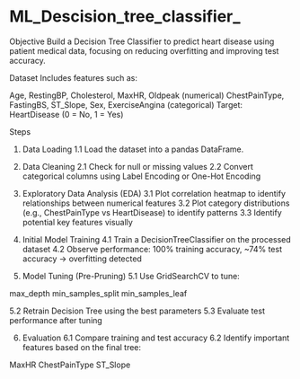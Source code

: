 # ML_Descision_tree_classifier_
Objective
Build a Decision Tree Classifier to predict heart disease using patient medical data, focusing on reducing overfitting and improving test accuracy.

Dataset
Includes features such as:

Age, RestingBP, Cholesterol, MaxHR, Oldpeak (numerical)
ChestPainType, FastingBS, ST_Slope, Sex, ExerciseAngina (categorical)
Target: HeartDisease (0 = No, 1 = Yes)

Steps
1. Data Loading
1.1 Load the dataset into a pandas DataFrame.

2. Data Cleaning
2.1 Check for null or missing values
2.2 Convert categorical columns using Label Encoding or One-Hot Encoding

3. Exploratory Data Analysis (EDA)
3.1 Plot correlation heatmap to identify relationships between numerical features
3.2 Plot category distributions (e.g., ChestPainType vs HeartDisease) to identify patterns
3.3 Identify potential key features visually

4. Initial Model Training
4.1 Train a DecisionTreeClassifier on the processed dataset
4.2 Observe performance: 100% training accuracy, ~74% test accuracy → overfitting detected

5. Model Tuning (Pre-Pruning)
5.1 Use GridSearchCV to tune:

max_depth
min_samples_split
min_samples_leaf

5.2 Retrain Decision Tree using the best parameters
5.3 Evaluate test performance after tuning

6. Evaluation
6.1 Compare training and test accuracy
6.2 Identify important features based on the final tree:

MaxHR
ChestPainType
ST_Slope


